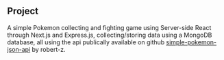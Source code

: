 ## Project 
A simple Pokemon collecting and fighting game using Server-side React through Next.js and Express.js, collecting/storing data using a MongoDB database, all using the api publically available on github [simple-pokemon-json-api](https://github.com/robert-z/simple-pokemon-json-api) by robert-z.